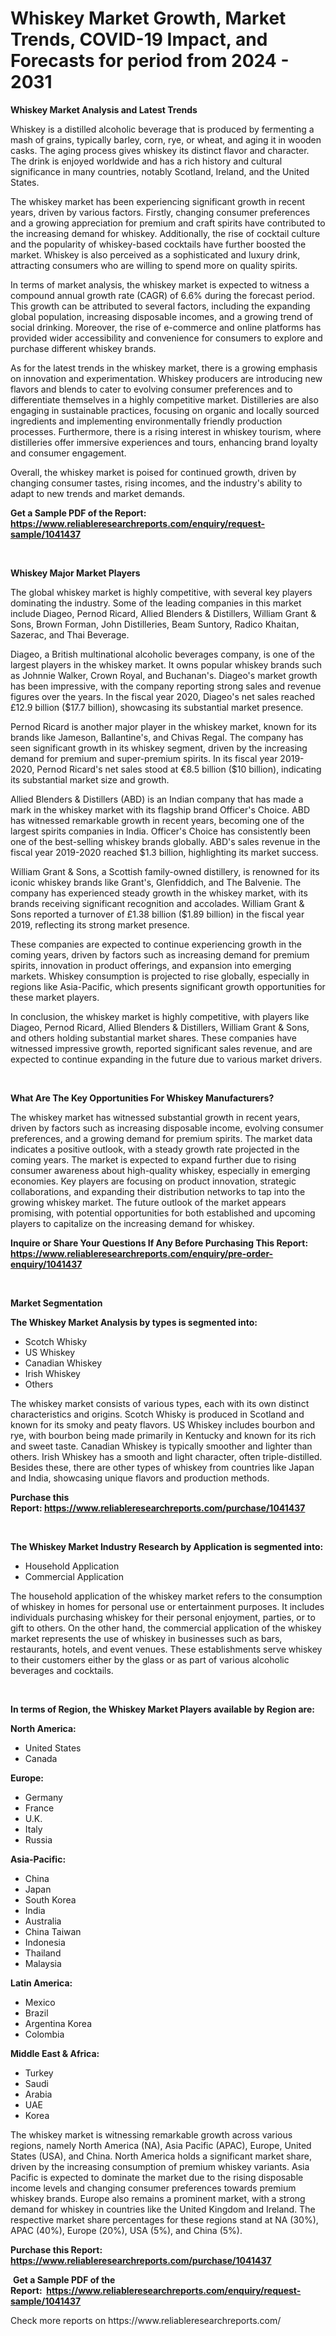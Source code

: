 <p><h1>Whiskey Market Growth, Market Trends, COVID-19 Impact, and Forecasts for period from 2024 - 2031</h1></p><p><strong>Whiskey Market Analysis and Latest Trends</strong></p>
<p><p>Whiskey is a distilled alcoholic beverage that is produced by fermenting a mash of grains, typically barley, corn, rye, or wheat, and aging it in wooden casks. The aging process gives whiskey its distinct flavor and character. The drink is enjoyed worldwide and has a rich history and cultural significance in many countries, notably Scotland, Ireland, and the United States.</p><p>The whiskey market has been experiencing significant growth in recent years, driven by various factors. Firstly, changing consumer preferences and a growing appreciation for premium and craft spirits have contributed to the increasing demand for whiskey. Additionally, the rise of cocktail culture and the popularity of whiskey-based cocktails have further boosted the market. Whiskey is also perceived as a sophisticated and luxury drink, attracting consumers who are willing to spend more on quality spirits.</p><p>In terms of market analysis, the whiskey market is expected to witness a compound annual growth rate (CAGR) of 6.6% during the forecast period. This growth can be attributed to several factors, including the expanding global population, increasing disposable incomes, and a growing trend of social drinking. Moreover, the rise of e-commerce and online platforms has provided wider accessibility and convenience for consumers to explore and purchase different whiskey brands.</p><p>As for the latest trends in the whiskey market, there is a growing emphasis on innovation and experimentation. Whiskey producers are introducing new flavors and blends to cater to evolving consumer preferences and to differentiate themselves in a highly competitive market. Distilleries are also engaging in sustainable practices, focusing on organic and locally sourced ingredients and implementing environmentally friendly production processes. Furthermore, there is a rising interest in whiskey tourism, where distilleries offer immersive experiences and tours, enhancing brand loyalty and consumer engagement.</p><p>Overall, the whiskey market is poised for continued growth, driven by changing consumer tastes, rising incomes, and the industry's ability to adapt to new trends and market demands.</p></p>
<p><strong>Get a Sample PDF of the Report:&nbsp; <a href="https://www.reliableresearchreports.com/enquiry/request-sample/1041437">https://www.reliableresearchreports.com/enquiry/request-sample/1041437</a></strong></p>
<p>&nbsp;</p>
<p><strong>Whiskey Major Market Players</strong></p>
<p><p>The global whiskey market is highly competitive, with several key players dominating the industry. Some of the leading companies in this market include Diageo, Pernod Ricard, Allied Blenders & Distillers, William Grant & Sons, Brown Forman, John Distilleries, Beam Suntory, Radico Khaitan, Sazerac, and Thai Beverage.</p><p>Diageo, a British multinational alcoholic beverages company, is one of the largest players in the whiskey market. It owns popular whiskey brands such as Johnnie Walker, Crown Royal, and Buchanan's. Diageo's market growth has been impressive, with the company reporting strong sales and revenue figures over the years. In the fiscal year 2020, Diageo's net sales reached £12.9 billion ($17.7 billion), showcasing its substantial market presence.</p><p>Pernod Ricard is another major player in the whiskey market, known for its brands like Jameson, Ballantine's, and Chivas Regal. The company has seen significant growth in its whiskey segment, driven by the increasing demand for premium and super-premium spirits. In its fiscal year 2019-2020, Pernod Ricard's net sales stood at €8.5 billion ($10 billion), indicating its substantial market size and growth.</p><p>Allied Blenders & Distillers (ABD) is an Indian company that has made a mark in the whiskey market with its flagship brand Officer's Choice. ABD has witnessed remarkable growth in recent years, becoming one of the largest spirits companies in India. Officer's Choice has consistently been one of the best-selling whiskey brands globally. ABD's sales revenue in the fiscal year 2019-2020 reached $1.3 billion, highlighting its market success.</p><p>William Grant & Sons, a Scottish family-owned distillery, is renowned for its iconic whiskey brands like Grant's, Glenfiddich, and The Balvenie. The company has experienced steady growth in the whiskey market, with its brands receiving significant recognition and accolades. William Grant & Sons reported a turnover of £1.38 billion ($1.89 billion) in the fiscal year 2019, reflecting its strong market presence.</p><p>These companies are expected to continue experiencing growth in the coming years, driven by factors such as increasing demand for premium spirits, innovation in product offerings, and expansion into emerging markets. Whiskey consumption is projected to rise globally, especially in regions like Asia-Pacific, which presents significant growth opportunities for these market players.</p><p>In conclusion, the whiskey market is highly competitive, with players like Diageo, Pernod Ricard, Allied Blenders & Distillers, William Grant & Sons, and others holding substantial market shares. These companies have witnessed impressive growth, reported significant sales revenue, and are expected to continue expanding in the future due to various market drivers.</p></p>
<p>&nbsp;</p>
<p><strong>What Are The Key Opportunities For Whiskey Manufacturers?</strong></p>
<p><p>The whiskey market has witnessed substantial growth in recent years, driven by factors such as increasing disposable income, evolving consumer preferences, and a growing demand for premium spirits. The market data indicates a positive outlook, with a steady growth rate projected in the coming years. The market is expected to expand further due to rising consumer awareness about high-quality whiskey, especially in emerging economies. Key players are focusing on product innovation, strategic collaborations, and expanding their distribution networks to tap into the growing whiskey market. The future outlook of the market appears promising, with potential opportunities for both established and upcoming players to capitalize on the increasing demand for whiskey.</p></p>
<p><strong>Inquire or Share Your Questions If Any Before Purchasing This Report: <a href="https://www.reliableresearchreports.com/enquiry/pre-order-enquiry/1041437">https://www.reliableresearchreports.com/enquiry/pre-order-enquiry/1041437</a></strong></p>
<p>&nbsp;</p>
<p><strong>Market Segmentation</strong></p>
<p><strong>The Whiskey Market Analysis by types is segmented into:</strong></p>
<p><ul><li>Scotch Whisky</li><li>US Whiskey</li><li>Canadian Whiskey</li><li>Irish Whiskey</li><li>Others</li></ul></p>
<p><p>The whiskey market consists of various types, each with its own distinct characteristics and origins. Scotch Whisky is produced in Scotland and known for its smoky and peaty flavors. US Whiskey includes bourbon and rye, with bourbon being made primarily in Kentucky and known for its rich and sweet taste. Canadian Whiskey is typically smoother and lighter than others. Irish Whiskey has a smooth and light character, often triple-distilled. Besides these, there are other types of whiskey from countries like Japan and India, showcasing unique flavors and production methods.</p></p>
<p><strong>Purchase this Report:&nbsp;<a href="https://www.reliableresearchreports.com/purchase/1041437">https://www.reliableresearchreports.com/purchase/1041437</a></strong></p>
<p>&nbsp;</p>
<p><strong>The Whiskey Market Industry Research by Application is segmented into:</strong></p>
<p><ul><li>Household Application</li><li>Commercial Application</li></ul></p>
<p><p>The household application of the whiskey market refers to the consumption of whiskey in homes for personal use or entertainment purposes. It includes individuals purchasing whiskey for their personal enjoyment, parties, or to gift to others. On the other hand, the commercial application of the whiskey market represents the use of whiskey in businesses such as bars, restaurants, hotels, and event venues. These establishments serve whiskey to their customers either by the glass or as part of various alcoholic beverages and cocktails.</p></p>
<p>&nbsp;</p>
<p><strong>In terms of Region, the Whiskey Market Players available by Region are:</strong></p>
<p>
    <p> <strong> North America: </strong>
        <ul>
            <li>United States</li>
            <li>Canada</li>
        </ul>
        </p> 
    <p> <strong> Europe: </strong>
        <ul>
            <li>Germany</li>
            <li>France</li>
            <li>U.K.</li>
            <li>Italy</li>
            <li>Russia</li>
        </ul>
        </p> 
    <p> <strong> Asia-Pacific: </strong>
        <ul>
            <li>China</li>
            <li>Japan</li>
            <li>South Korea</li>
            <li>India</li>
            <li>Australia</li>
            <li>China Taiwan</li>
            <li>Indonesia</li>
            <li>Thailand</li>
            <li>Malaysia</li>
        </ul>
        </p> 
    <p> <strong> Latin America: </strong>
        <ul>
            <li>Mexico</li>
            <li>Brazil</li>
            <li>Argentina Korea</li>
            <li>Colombia</li>
        </ul>
        </p> 
    <p> <strong> Middle East & Africa: </strong>
        <ul>
            <li>Turkey</li>
            <li>Saudi</li>
            <li>Arabia</li>
            <li>UAE</li>
            <li>Korea</li>
        </ul>
    </p>
    </p>
<p><p>The whiskey market is witnessing remarkable growth across various regions, namely North America (NA), Asia Pacific (APAC), Europe, United States (USA), and China. North America holds a significant market share, driven by the increasing consumption of premium whiskey variants. Asia Pacific is expected to dominate the market due to the rising disposable income levels and changing consumer preferences towards premium whiskey brands. Europe also remains a prominent market, with a strong demand for whiskey in countries like the United Kingdom and Ireland. The respective market share percentages for these regions stand at NA (30%), APAC (40%), Europe (20%), USA (5%), and China (5%).</p></p>
<p><strong>Purchase this Report: <a href="https://www.reliableresearchreports.com/purchase/1041437">https://www.reliableresearchreports.com/purchase/1041437</a></strong></p>
<p>&nbsp;<strong>Get a Sample PDF of the Report:&nbsp;&nbsp;<a href="https://www.reliableresearchreports.com/enquiry/request-sample/1041437">https://www.reliableresearchreports.com/enquiry/request-sample/1041437</a></strong></p>
<p><strong></strong></p>
<p>Check more reports on https://www.reliableresearchreports.com/</p>